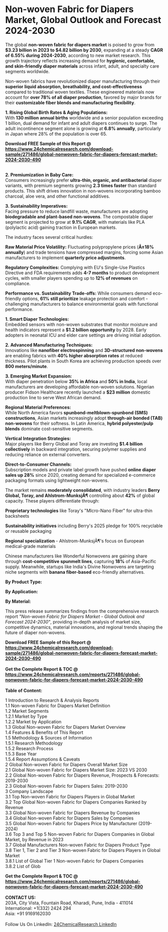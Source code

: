 <h1>Non-woven Fabric for Diapers Market, Global Outlook and Forecast 2024-2030</h1><p>The global <strong>non-woven fabric for diapers market</strong> is poised to grow from <strong>$3.23 billion in 2023 to $4.82 billion by 2030</strong>, expanding at a steady <strong>CAGR of 6.55% during 2024-2030</strong>, according to new market research. This growth trajectory reflects increasing demand for <strong>hygienic, comfortable, and skin-friendly diaper materials</strong> across infant, adult, and specialty care segments worldwide.</p><p>Non-woven fabrics have revolutionized diaper manufacturing through their <strong>superior liquid absorption, breathability, and cost-effectiveness</strong> compared to traditional woven textiles. These engineered materials now account for <strong>over 78% of all diaper production</strong>, favored by major brands for their <strong>customizable fiber blends and manufacturing flexibility</strong>.</p><p><strong>1. Rising Global Birth Rates &amp; Aging Populations:</strong><br>
With <strong>130 million annual births</strong> worldwide and a senior population exceeding 1 billion, dual demand for infant and adult diapers continues to surge. The adult incontinence segment alone is growing at <strong>6.8% annually</strong>, particularly in Japan where 28% of the population is over 65.</p><div><b>Download FREE Sample of this Report @ 
            <a href="https://www.24chemicalresearch.com/download-sample/271486/global-nonwoven-fabric-for-diapers-forecast-market-2024-2030-490">
            https://www.24chemicalresearch.com/download-sample/271486/global-nonwoven-fabric-for-diapers-forecast-market-2024-2030-490</a></b></div><br><p><strong>2. Premiumization in Baby Care:</strong><br>
Consumers increasingly prefer <strong>ultra-thin, organic, and antibacterial</strong> diaper variants, with premium segments growing <strong>2.3 times faster</strong> than standard products. This shift drives innovation in non-wovens incorporating bamboo charcoal, aloe vera, and other functional additives.</p><p><strong>3. Sustainability Imperatives:</strong><br>
Facing pressure to reduce landfill waste, manufacturers are adopting <strong>biodegradable and plant-based non-wovens</strong>. The compostable diaper segment is projected to grow at <strong>9.1% CAGR</strong>, with materials like PLA (polylactic acid) gaining traction in European markets.</p><p>The industry faces several critical hurdles:</p><p><strong>Raw Material Price Volatility:</strong> Fluctuating polypropylene prices (<strong>Â±18% annually</strong>) and trade tensions have compressed margins, forcing some Asian manufacturers to implement <strong>quarterly price adjustments</strong>.</p><p><strong>Regulatory Complexities:</strong> Complying with EU's Single-Use Plastics Directive and FDA requirements adds <strong>4-7 months</strong> to product development cycles, with smaller players spending up to <strong>12% of revenues</strong> on compliance.</p><p><strong>Performance vs. Sustainability Trade-offs:</strong> While consumers demand eco-friendly options, <strong>61% still prioritize</strong> leakage protection and comfort - challenging manufacturers to balance environmental goals with functional performance.</p><p><strong>1. Smart Diaper Technologies:</strong><br>
Embedded sensors with non-woven substrates that monitor moisture and health indicators represent a <strong>$1.2 billion opportunity</strong> by 2028. Early adopters in neonatal ICU and elder care settings are driving initial adoption.</p><p><strong>2. Advanced Manufacturing Techniques:</strong><br>
Innovations like <strong>nanofiber electrospinning</strong> and <strong>3D-structured non-wovens</strong> are enabling fabrics with <strong>40% higher absorption rates</strong> at reduced thickness. Pilot plants in South Korea are achieving production speeds over <strong>800 meters/minute</strong>.</p><p><strong>3. Emerging Market Expansion:</strong><br>
With diaper penetration below <strong>35% in Africa</strong> and <strong>50% in India</strong>, local manufacturers are developing affordable non-woven solutions. Nigerian producer Fidson Healthcare recently launched a <strong>$23 million</strong> domestic production line to serve West African demand.</p><p><strong>Regional Material Preferences:</strong><br>
    While North America favors <strong>spunbond-meltblown-spunbond (SMS) constructions</strong>, Asian markets increasingly adopt <strong>through-air bonded (TAB) non-wovens</strong> for their softness. In Latin America, <strong>hybrid polyester/pulp blends</strong> dominate cost-sensitive segments.</p><p><strong>Vertical Integration Strategies:</strong><br>
    Major players like Berry Global and Toray are investing <strong>$1.4 billion collectively</strong> in backward integration, securing polymer supplies and reducing reliance on external converters.</p><p><strong>Direct-to-Consumer Channels:</strong><br>
    Subscription models and private label growth have pushed <strong>online diaper sales up 28%</strong> since 2020, creating demand for specialized e-commerce packaging formats using lightweight non-wovens.</p><p>The market remains <strong>moderately consolidated</strong>, with industry leaders <strong>Berry Global, Toray, and Ahlstrom-MunksjÃ¶</strong> controlling about <strong>42%</strong> of global capacity. These players differentiate through:</p><p><strong>Proprietary technologies</strong> like Toray's "MIcro-Nano Fiber" for ultra-thin backsheets</p><p><strong>Sustainability initiatives</strong> including Berry's 2025 pledge for 100% recyclable or reusable packaging</p><p><strong>Regional specialization</strong> - Ahlstrom-MunksjÃ¶'s focus on European medical-grade materials</p><p>Chinese manufacturers like Wonderful Nonwovens are gaining share through <strong>cost-competitive spunmelt lines</strong>, capturing <strong>18%</strong> of Asia-Pacific supply. Meanwhile, startups like India's Divine Nonwovens are targeting niche segments with <strong>banana fiber-based</strong> eco-friendly alternatives.</p><p><strong>By Product Type:</strong></p><p><strong>By Application:</strong></p><p><strong>By Material:</strong></p><p>This press release summarizes findings from the comprehensive research report <em>"Non-woven Fabric for Diapers Market - Global Outlook and Forecast 2024-2030"</em>, providing in-depth analysis of market size, competitive dynamics, material innovations, and regional trends shaping the future of diaper non-wovens.</p><div><b>Download FREE Sample of this Report @ 
            <a href="https://www.24chemicalresearch.com/download-sample/271486/global-nonwoven-fabric-for-diapers-forecast-market-2024-2030-490">
            https://www.24chemicalresearch.com/download-sample/271486/global-nonwoven-fabric-for-diapers-forecast-market-2024-2030-490</a></b></div><br><div><b>Get the Complete Report & TOC @ 
            <a href="https://www.24chemicalresearch.com/reports/271486/global-nonwoven-fabric-for-diapers-forecast-market-2024-2030-490">
            https://www.24chemicalresearch.com/reports/271486/global-nonwoven-fabric-for-diapers-forecast-market-2024-2030-490</a></b></div><br>
            <b>Table of Content:</b><p>1 Introduction to Research & Analysis Reports<br />
    1.1 Non-woven Fabric for Diapers Market Definition<br />
    1.2 Market Segments<br />
        1.2.1 Market by Type<br />
        1.2.2 Market by Application<br />
    1.3 Global Non-woven Fabric for Diapers Market Overview<br />
    1.4 Features & Benefits of This Report<br />
    1.5 Methodology & Sources of Information<br />
        1.5.1 Research Methodology<br />
        1.5.2 Research Process<br />
        1.5.3 Base Year<br />
        1.5.4 Report Assumptions & Caveats<br />
2 Global Non-woven Fabric for Diapers Overall Market Size<br />
    2.1 Global Non-woven Fabric for Diapers Market Size: 2023 VS 2030<br />
    2.2 Global Non-woven Fabric for Diapers Revenue, Prospects & Forecasts: 2019-2030<br />
    2.3 Global Non-woven Fabric for Diapers Sales: 2019-2030<br />
3 Company Landscape<br />
    3.1 Top Non-woven Fabric for Diapers Players in Global Market<br />
    3.2 Top Global Non-woven Fabric for Diapers Companies Ranked by Revenue<br />
    3.3 Global Non-woven Fabric for Diapers Revenue by Companies<br />
    3.4 Global Non-woven Fabric for Diapers Sales by Companies<br />
    3.5 Global Non-woven Fabric for Diapers Price by Manufacturer (2019-2024)<br />
    3.6 Top 3 and Top 5 Non-woven Fabric for Diapers Companies in Global Market, by Revenue in 2023<br />
    3.7 Global Manufacturers Non-woven Fabric for Diapers Product Type<br />
    3.8 Tier 1, Tier 2 and Tier 3 Non-woven Fabric for Diapers Players in Global Market<br />
        3.8.1 List of Global Tier 1 Non-woven Fabric for Diapers Companies<br />
        3.8.2 List of Glob</p><div><b>Get the Complete Report & TOC @ 
            <a href="https://www.24chemicalresearch.com/reports/271486/global-nonwoven-fabric-for-diapers-forecast-market-2024-2030-490">
            https://www.24chemicalresearch.com/reports/271486/global-nonwoven-fabric-for-diapers-forecast-market-2024-2030-490</a></b></div><br><b>CONTACT US:</b><br>
            203A, City Vista, Fountain Road, Kharadi, Pune, India - 411014<br>
            International: +1(332) 2424 294<br>
            Asia: +91 9169162030 <br><br>
            Follow Us On LinkedIn: <a href="https://www.linkedin.com/company/24chemicalresearch/">24ChemicalResearch LinkedIn</a>